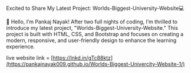 Excited to Share My Latest Project: Worlds-Biggest-University-Website💻


👋 Hello, I’m Pankaj Nayak!
After two full nights of coding, I’m thrilled to introduce my latest project,
"Worlds-Biggest-University-Website." This project is built with HTML, CSS, and Bootstrap
and focuses on creating a modern, responsive, and user-friendly design to enhance the learning experience.


live website link = [https://lnkd.in/gTc88ktz](https://pankajnayak009.github.io/Worlds-Biggest-Univercity-Website-1/)
